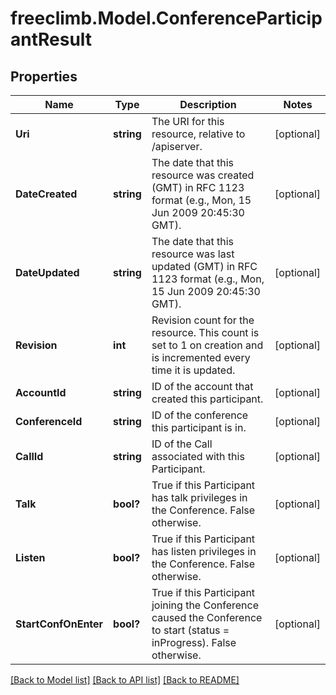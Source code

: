 # freeclimb.Model.ConferenceParticipantResult

## Properties

Name | Type | Description | Notes
------------ | ------------- | ------------- | -------------
**Uri** | **string** | The URI for this resource, relative to /apiserver. | [optional] 
**DateCreated** | **string** | The date that this resource was created (GMT) in RFC 1123 format (e.g., Mon, 15 Jun 2009 20:45:30 GMT). | [optional] 
**DateUpdated** | **string** | The date that this resource was last updated (GMT) in RFC 1123 format (e.g., Mon, 15 Jun 2009 20:45:30 GMT). | [optional] 
**Revision** | **int** | Revision count for the resource. This count is set to 1 on creation and is incremented every time it is updated. | [optional] 
**AccountId** | **string** | ID of the account that created this participant. | [optional] 
**ConferenceId** | **string** | ID of the conference this participant is in. | [optional] 
**CallId** | **string** | ID of the Call associated with this Participant. | [optional] 
**Talk** | **bool?** | True if this Participant has talk privileges in the Conference. False otherwise. | [optional] 
**Listen** | **bool?** | True if this Participant has listen privileges in the Conference. False otherwise. | [optional] 
**StartConfOnEnter** | **bool?** | True if this Participant joining the Conference caused the Conference to start (status &#x3D; inProgress). False otherwise. | [optional] 

[[Back to Model list]](../README.md#documentation-for-models) [[Back to API list]](../README.md#documentation-for-api-endpoints) [[Back to README]](../README.md)

